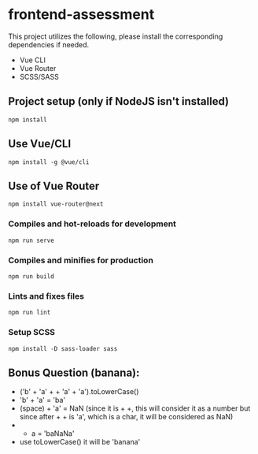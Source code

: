 # frontend-assessment
This project utilizes the following, please install the corresponding dependencies if needed.
- Vue CLI
- Vue Router
- SCSS/SASS

## Project setup (only if NodeJS isn't installed)
```
npm install
```

## Use Vue/CLI
```
npm install -g @vue/cli 
```

## Use of Vue Router
```
npm install vue-router@next
```

### Compiles and hot-reloads for development
```
npm run serve
```

### Compiles and minifies for production
```
npm run build
```

### Lints and fixes files
```
npm run lint
```

### Setup SCSS
```
npm install -D sass-loader sass
```

## Bonus Question (banana):
- ('b' + 'a' + + 'a' + 'a').toLowerCase()
- 'b' + 'a' = 'ba'
- (space) + 'a' = NaN (since it is + +, this will consider it as a number but since after + + is 'a', which is a char, it will be considered as NaN)
- + a = 'baNaNa'
- use toLowerCase() it will be 'banana'

